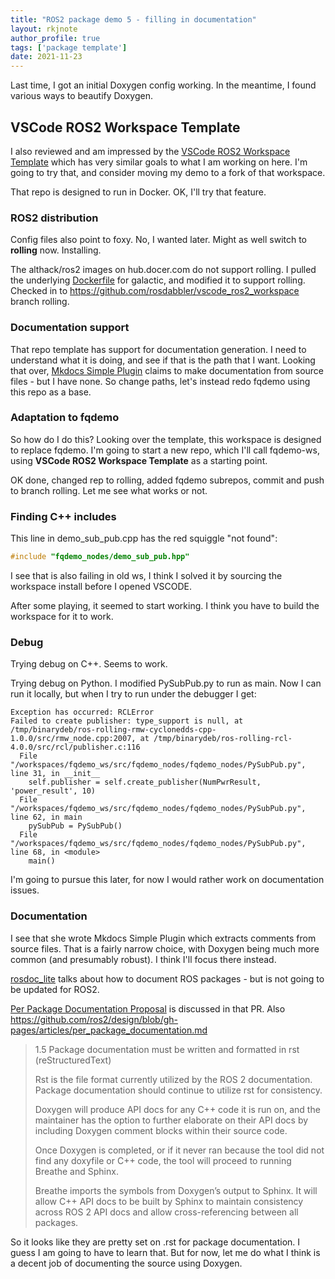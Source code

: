 ```yaml
---
title: "ROS2 package demo 5 - filling in documentation"
layout: rkjnote
author_profile: true
tags: ['package template']
date: 2021-11-23
---
```

Last time, I got an initial Doxygen config working. In the meantime, I found various ways to beautify Doxygen.

## VSCode ROS2 Workspace Template
I also reviewed and am impressed by the [VSCode ROS2 Workspace Template](https://github.com/athackst/vscode_ros2_workspace) which has very similar goals to what I am working on here. I'm going to try that, and consider moving my demo to a fork of that workspace.

That repo is designed to run in Docker. OK, I'll try that feature.

### ROS2 distribution

Config files also point to foxy. No, I wanted later. Might as well switch to **rolling** now. Installing.

The althack/ros2 images on hub.docer.com do not support rolling. I pulled the underlying [Dockerfile](https://github.com/athackst/dockerfiles/blob/main/ros2/galactic.Dockerfile) for galactic, and modified it to support rolling. Checked in to https://github.com/rosdabbler/vscode_ros2_workspace branch rolling.

### Documentation support

That repo template has support for documentation generation. I need to understand what it is doing, and see if that is the path that I want. Looking that over, [Mkdocs Simple Plugin](https://athackst.github.io/mkdocs-simple-plugin/mkdocs_simple_plugin/plugin/) claims to make documentation from source files - but I have none. So change paths, let's instead redo fqdemo using this repo as a base.

### Adaptation to fqdemo

So how do I do this? Looking over the template, this workspace is designed to replace fqdemo. I'm going to start a new repo, which I'll call fqdemo-ws, using **VSCode ROS2 Workspace Template** as a starting point.

OK done, changed rep to rolling, added fqdemo subrepos, commit and push to branch rolling. Let me see what works or not.

### Finding C++ includes
This line in demo_sub_pub.cpp has the red squiggle "not found":
```cpp
#include "fqdemo_nodes/demo_sub_pub.hpp"
```
I see that is also failing in old ws, I think I solved it by sourcing the workspace install before I opened VSCODE.

After some playing, it seemed to start working. I think you have to build the workspace for it to work.

### Debug
Trying debug on C++. Seems to work.

Trying debug on Python. I modified PySubPub.py to run as main. Now I can run it locally, but when I try to run under the debugger I get:
```
Exception has occurred: RCLError
Failed to create publisher: type_support is null, at /tmp/binarydeb/ros-rolling-rmw-cyclonedds-cpp-1.0.0/src/rmw_node.cpp:2007, at /tmp/binarydeb/ros-rolling-rcl-4.0.0/src/rcl/publisher.c:116
  File "/workspaces/fqdemo_ws/src/fqdemo_nodes/fqdemo_nodes/PySubPub.py", line 31, in __init__
    self.publisher = self.create_publisher(NumPwrResult, 'power_result', 10)
  File "/workspaces/fqdemo_ws/src/fqdemo_nodes/fqdemo_nodes/PySubPub.py", line 62, in main
    pySubPub = PySubPub()
  File "/workspaces/fqdemo_ws/src/fqdemo_nodes/fqdemo_nodes/PySubPub.py", line 68, in <module>
    main()
```
I'm going to pursue this later, for now I would rather work on documentation issues.

### Documentation
I see that she wrote Mkdocs Simple Plugin which extracts comments from source files. That is a fairly narrow choice, with Doxygen being much more common (and presumably robust). I think I'll focus there instead.

[rosdoc_lite](http://wiki.ros.org/rosdoc_lite) talks about how to document ROS packages - but is not going to be updated for ROS2.

[Per Package Documentation Proposal](https://github.com/ros2/design/pull/301) is discussed in that PR. Also https://github.com/ros2/design/blob/gh-pages/articles/per_package_documentation.md 

>1.5 Package documentation must be written and formatted in rst (reStructuredText)
>
>Rst is the file format currently utilized by the ROS 2 documentation. Package documentation should continue to utilize rst for consistency.
>
>Doxygen will produce API docs for any C++ code it is run on, and the maintainer has the option to further elaborate on their API docs by including Doxygen comment blocks within their source code.
>
>Once Doxygen is completed, or if it never ran because the tool did not find any doxyfile or C++ code, the tool will proceed to running Breathe and Sphinx.
>
>Breathe imports the symbols from Doxygen’s output to Sphinx. It will allow C++ API docs to be built by Sphinx to maintain consistency across ROS 2 API docs and allow cross-referencing between all packages.

So it looks like they are pretty set on .rst for package documentation. I guess I am going to have to learn that. But for now, let me do what I think is a decent job of documenting the source using Doxygen.